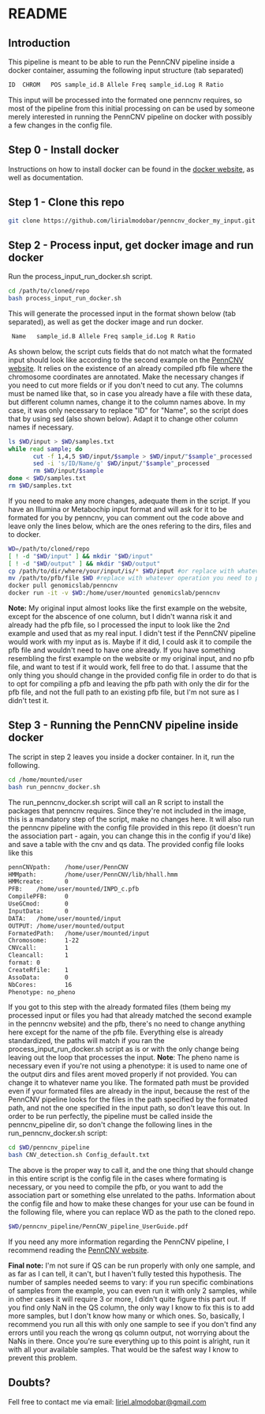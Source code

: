 
# README
## Introduction
This pipeline is meant to be able to run the PennCNV pipeline inside a docker container, assuming the following input structure (tab separated)
```sh
ID  CHROM   POS sample_id.B Allele Freq sample_id.Log R Ratio
```
This input will be processed into the formated one penncnv requires, so most of the pipeline from this initial processing on can be used by someone merely interested in running the PennCNV pipeline on docker with possibly a few changes in the config file.

## Step 0 - Install docker
Instructions on how to install docker can be found in the [docker website]("https://www.docker.com/"), as well as documentation.

## Step 1 - Clone this repo
```sh
git clone https://github.com/lirialmodobar/penncnv_docker_my_input.git
```

## Step 2 - Process input, get docker image and run docker
Run the process_input_run_docker.sh script.
```sh
cd /path/to/cloned/repo
bash process_input_run_docker.sh 
```
This will generate the processed input in the format shown below (tab separated), as well as get the docker image and run docker.
```sh
 Name   sample_id.B Allele Freq sample_id.Log R Ratio
```
As shown below, the script cuts fields that do not match what the formated input should look like according to the second example on the [PennCNV website](https://penncnv.openbioinformatics.org/en/latest/user-guide/input/). It relies on the existence of an already compiled pfb file where the chromosome coordinates are annotated. Make the necessary changes if you need to cut more fields or if you don't need to cut any. The columns must be named like that, so in case you already have a file with these data, but different column names, change it to the column names above. In my case, it was only necessary to replace "ID" for "Name", so the script does that by using sed (also shown below). Adapt it to change other column names if necessary.
```sh
ls $WD/input > $WD/samples.txt
while read sample; do
       cut -f 1,4,5 $WD/input/$sample > $WD/input/"$sample"_processed
       sed -i 's/ID/Name/g' $WD/input/"$sample"_processed
       rm $WD/input/$sample
done < $WD/samples.txt
rm $WD/samples.txt
```
If you need to make any more changes, adequate them in the script. If you have an Illumina or Metabochip input format and will ask for it to be formated for you by penncnv, you can comment out the code above and leave only the lines below, which are the ones refering to the dirs, files and to docker.
```sh
WD=/path/to/cloned/repo
[ ! -d "$WD/input" ] && mkdir "$WD/input"
[ ! -d "$WD/output" ] && mkdir "$WD/output"
cp /path/to/dir/where/your/input/is/* $WD/input #or replace with whatever operation you need to put the samples in the input dir
mv /path/to/pfb/file $WD #replace with whatever operation you need to put the pfb file in the WD
docker pull genomicslab/penncnv
docker run -it -v $WD:/home/user/mounted genomicslab/penncnv
```
**Note:** My original input almost looks like the first example on the website, except for the abscence of one column, but I didn't wanna risk it and already had the pfb file, so I processed the input to look like the 2nd example and used that as my real input. I didn't test if the PennCNV pipeline would work with my input as is. Maybe if it did, I could ask it to compile the pfb file and wouldn't need to have one already. If you have something resembling the first example on the website or my original input, and no pfb file, and want to test if it would work, fell free to do that. I assume that the only thing you should change in the provided config file in order to do that is to opt for compiling a pfb and leaving the pfb path with only the dir for the pfb file, and not the full path to an existing pfb file, but I'm not sure as I didn't test it.

## Step 3 - Running the PennCNV pipeline inside docker
The script in step 2 leaves you inside a docker container. In it, run the following.
```sh
cd /home/mounted/user
bash run_penncnv_docker.sh 
```
The run_penncnv_docker.sh script will call an R script to install the packages that penncnv requires. Since they're not included in the image, this is a mandatory step of the script, make no changes here. It will also run the penncnv pipeline with the config file provided in this repo (it doesn't run the association part - again, you can change this in the config if you'd like) and save a table with the cnv and qs data.
The provided config file looks like this
```sh
pennCNVpath:    /home/user/PennCNV
HMMpath:        /home/user/PennCNV/lib/hhall.hmm 
HMMcreate:      0
PFB:    /home/user/mounted/INPD_c.pfb
CompilePFB:     0
UseGCmod:       0       
InputData:      0
DATA:   /home/user/mounted/input
OUTPUT: /home/user/mounted/output
FormatedPath:   /home/user/mounted/input
Chromosome:     1-22
CNVcall:        1
Cleancall:      1
format: 0
CreateRfile:    1
AssoData:       0
NbCores:        16
Phenotype: no_pheno
```
If you got to this step with the already formated files (them being my processed input or files you had that already matched the second example in the penncnv website) and the pfb, there's no need to change anything here except for the name of the pfb file. Everything else is already standardized, the paths will match if you ran the process_input_run_docker.sh script as is or with the only change being leaving out the loop that processes the input. 
**Note**: The pheno name is necessary even if you're not using a phenotype: it is used to name one of the output dirs and files arent moved properly if not provided. You can change it to whatever name you like. The formated path must be provided even if your formated files are already in the input, because the rest of the PennCNV pipeline looks for the files in the path specified by the formated path, and not the one specified in the input path, so don't leave this out.
In order to be run perfectly, the pipeline must be called inside the penncnv_pipeline dir, so don't change the following lines in the run_penncnv_docker.sh script:
```sh
cd $WD/penncnv_pipeline
bash CNV_detection.sh Config_default.txt
```
The above is the proper way to call it, and the one thing that should change in this entire script is the config file in the cases where formating is necessary, or you need to compile the pfb, or you want to add the association part or something else unrelated to the paths. Information about the config file and how to make these changes for your use can be found in the following file, where you can replace WD as the path to the cloned repo.
```sh
$WD/penncnv_pipeline/PennCNV_pipeline_UserGuide.pdf
```
If you need any more information regarding the PennCNV pipeline, I recommend reading the [PennCNV website](https://penncnv.openbioinformatics.org/en/latest/user-guide/input/).

**Final note:** I'm not sure if QS can be run properly with only one sample, and as far as I can tell, it can't, but I haven't fully tested this hypothesis. The number of samples needed seems to vary: if you run specific combinations of samples from the example, you can even run it with only 2 samples, while in other cases it will require 3 or more, I didn't quite figure this part out.  If you find only NaN in the QS column, the only way I know to fix this is to add more samples, but I don't know how many or which ones. So, basically, I recommend you run all this with only one sample to see if you don't find any errors until you reach the wrong qs column output, not worrying about the NaNs in there. Once you're sure everything up to this point is alright, run it with all your available samples. That would be the safest way I know to prevent this problem.

## Doubts?
Fell free to contact me via email: liriel.almodobar@gmail.com
